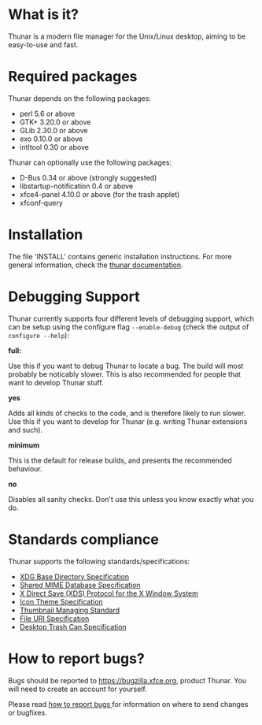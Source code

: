 What is it?
===========

Thunar is a modern file manager for the Unix/Linux desktop, aiming to be easy-to-use and fast.

Required packages
=================

Thunar depends on the following packages:

 - perl 5.6 or above
 - GTK+ 3.20.0 or above
 - GLib 2.30.0 or above
 - exo 0.10.0 or above
 - intltool 0.30 or above

Thunar can optionally use the following packages:

 - D-Bus 0.34 or above (strongly suggested)
 - libstartup-notification 0.4 or above
 - xfce4-panel 4.10.0 or above (for the trash applet)
 - xfconf-query

Installation
============

The file 'INSTALL' contains generic installation instructions. For more general information, check the [thunar documentation](https://docs.xfce.org/xfce/thunar/start).

Debugging Support
=================

Thunar currently supports four different levels of debugging support, which can be setup using the configure flag `--enable-debug` (check the output of `configure --help`):

**full:**

Use this if you want to debug Thunar to locate a bug. The build will most probably be noticably slower. This is also recommended for people that want to develop Thunar stuff.

**yes**

Adds all kinds of checks to the code, and is therefore likely to run slower. Use this if you want to develop for Thunar (e.g. writing Thunar extensions and such).

**minimum**

This is the default for release builds, and presents the recommended behaviour.

**no**

Disables all sanity checks. Don't use this unless you know exactly what you do.

Standards compliance
====================

Thunar supports the following standards/specifications:

  * [XDG Base Directory Specification](http://https://freedesktop.org/wiki/Specifications/basedir-spec)
  * [Shared MIME Database Specification](http://https://freedesktop.org/wiki/Specifications/shared-mime-info-spec)
  * [X Direct Save (XDS) Protocol for the X Window System](https://freedesktop.org/wiki/Specifications/direct-save)
  * [Icon Theme Specification](https://freedesktop.org/wiki/Specifications/icon-theme-spec)
  * [Thumbnail Managing Standard](https://freedesktop.org/wiki/Specifications/thumbnails)
  * [File URI Specification](https://freedesktop.org/wiki/Specifications/file-uri-spec)
  * [Desktop Trash Can Specification](https://freedesktop.org/wiki/Specifications/trash-spec)

How to report bugs?
===================

Bugs should be reported to https://bugzilla.xfce.org, product Thunar. You will need to
create an account for yourself.

Please read [how to report bugs ](https://docs.xfce.org/contribute/start#bug_reporting_and_testing) for information on where to send
changes or bugfixes.
